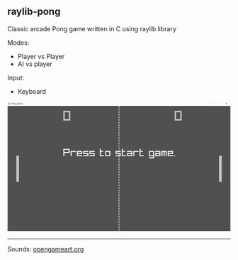 ## raylib-pong

Classic arcade Pong game written in C using raylib library

Modes:
* Player vs Player 
* AI vs player

Input:
* Keyboard

![menu](docs/start.png)


---

Sounds: [opengameart.org](https://opengameart.org/)
